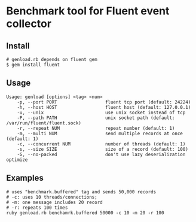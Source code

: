 Benchmark tool for Fluent event collector
=========================================

## Install

    # genload.rb depends on fluent gem
    $ gem install fluent

## Usage

    Usage: genload [options] <tag> <num>
        -p, --port PORT                  fluent tcp port (default: 24224)
        -h, --host HOST                  fluent host (default: 127.0.0.1)
        -u, --unix                       use unix socket instead of tcp
        -P, --path PATH                  unix socket path (default: /var/run/fluent/fluent.sock)
        -r, --repeat NUM                 repeat number (default: 1)
        -m, --multi NUM                  send multiple records at once (default: 1)
        -c, --concurrent NUM             number of threads (default: 1)
        -s, --size SIZE                  size of a record (default: 100)
        -G, --no-packed                  don't use lazy deserialization optimize


## Examples

    # uses "benchmark.buffered" tag and sends 50,000 records
    # -c: uses 10 threads/connections;
    # -m: one message includes 20 record
    # -r: repeats 100 times
    ruby genload.rb benchamrk.buffered 50000 -c 10 -m 20 -r 100

